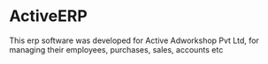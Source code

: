 # ActiveERP
This erp software was developed for Active Adworkshop Pvt Ltd, for managing their employees, purchases, sales, accounts etc
